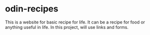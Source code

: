 # odin-recipes
This is a website for basic recipe for life. It can be a recipe for food or anything useful in life.
In this project, will use links and forms.
